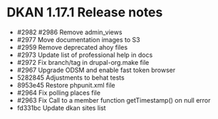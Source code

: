 # DKAN 1.17.1 Release notes

 - #2982 #2986 Remove admin_views
 - #2977 Move documentation images to S3
 - #2959 Remove deprecated ahoy files
 - #2973 Update list of professional help in docs
 - #2972 Fix branch/tag in drupal-org.make file
 - #2967 Upgrade ODSM and enable fast token browser
 - 5282845 Adjustments to behat tests
 - 8953e45 Restore phpunit.xml file
 - #2964 Fix polling places file
 - #2963 Fix Call to a member function getTimestamp() on null error
 - fd331bc Update dkan sites list